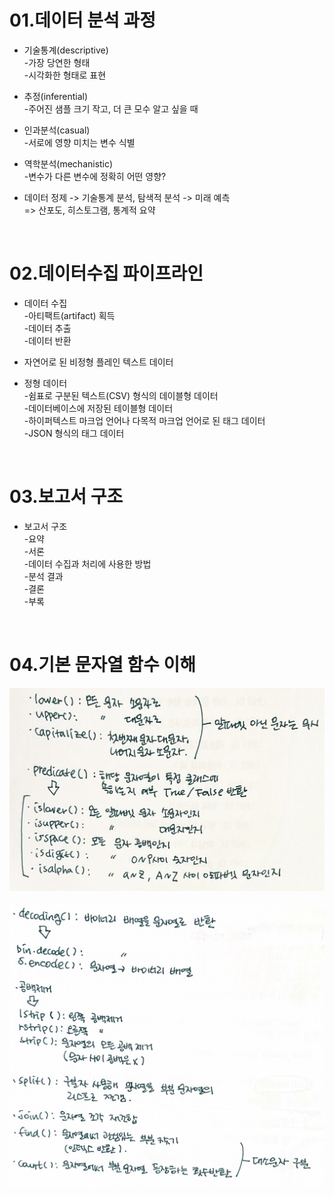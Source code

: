 01.데이터 분석 과정
===
- 기술통계(descriptive)  
-가장 당연한 형태  
-시각화한 형태로 표현  

- 추정(inferential)  
-주어진 샘플 크기 작고, 더 큰 모수 알고 싶을 때  

- 인과분석(casual)  
-서로에 영향 미치는 변수 식별  

- 역학분석(mechanistic)  
-변수가 다른 변수에 정확히 어떤 영향?  
  
- 데이터 정제 -> 기술통계 분석, 탐색적 분석 -> 미래 예측  
=> 산포도, 히스토그램, 통계적 요약  
<br>
  
02.데이터수집 파이프라인
===
- 데이터 수집  
-아티팩트(artifact) 획득  
-데이터 추출  
-데이터 반환  
  
- 자연어로 된 비정형 플레인 텍스트 데이터  
- 정형 데이터  
-쉼표로 구분된 텍스트(CSV) 형식의 데이블형 데이터  
-데이터베이스에 저장된 테이블형 데이터  
-하이퍼텍스트 마크업 언어나 다목적 마크업 언어로 된 태그 데이터  
-JSON 형식의 태그 데이터  
<br>
  
03.보고서 구조
===
- 보고서 구조  
-요약  
-서론  
-데이터 수집과 처리에 사용한 방법  
-분석 결과  
-결론  
-부록  
<br>
  
04.기본 문자열 함수 이해
===
![04_1](./../image/04_1.jpg)  
<br>
![04_2](./../image/04_2.jpg)  
<br>
